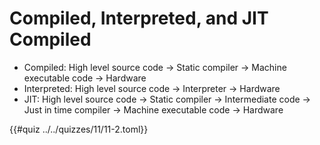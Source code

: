 # Compiled, Interpreted, and JIT Compiled

- Compiled: High level source code -> Static compiler -> Machine executable code -> Hardware
- Interpreted: High level source code -> Interpreter -> Hardware
- JIT: High level source code -> Static compiler -> Intermediate code -> Just in time compiler -> Machine executable code -> Hardware

{{#quiz ../../quizzes/11/11-2.toml}}
